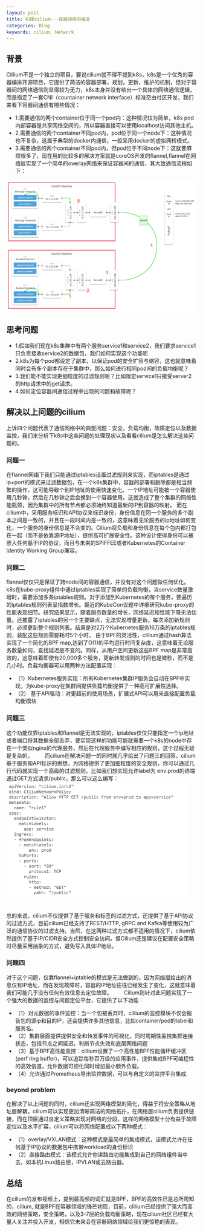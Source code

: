 ```yaml
---
layout: post
title: 初探cilium---容器网络的福音
categories: Blog
keywords: cilium, Network
---
```


## 背景       
Clilium不是一个独立的项目，要说cilium就不得不提到k8s，k8s是一个优秀的容器编排开源项目，它提供了简洁的容器部署，规划，更新，维护的机制，但对于容器间的网络通信则显得较为无力，k8s本身并没有给出一个具体的网络通信逻辑，而是指定了一套CNI（countainer network interface）标准交由社区开发，我们来看下容器间通信有哪些情况：
- 1.需要通信的两个container位于同一个pod内：这种情况较为简单，k8s pod内部容器是共享网络空间的，所以容器直接可以使用localhost访问其他主机。
- 2.需要通信的两个container不同pod内，pod位于同一个node下：这种情况也不复杂，这属于典型的docker内通信，一般采用docker的虚拟网桥模式。
- 3.需要通信的两个container不同pod内，但pod位于不同node下：这就要麻烦很多了，现在用的比较多的解决方案就是coreOS开发的flannel,flannel在网络层实现了一个简单的overlay网络来保证容器间的通信，其大致通信流程如下：

![flannel架构图.jpg](/images/self-drawn/flannel.png)

## 思考问题
- 1.假如我们现在k8s集群中有两个服务service1和service2，我们要求service1只负责接收service2的数据包，我们如何实现这个功能呢
- 2.k8s为每个pod都设定了副本，以保证pod的安全扩容与缩容，这也就意味着同时会有多个副本存在于集群中，那么如何进行相同pod间的负载均衡呢？
- 3.我们能不能实现更细粒度的过滤规则呢？比如限定service1只接受server2的http请求中的get请求。
- 4.如何定位容器间通信过程中出现的问题和故障呢？

## 解决以上问题的cilium 
上诉四个问题代表了通信网络中的典型问题：安全，负载均衡，故障定位以及数据监控，我们来分析下k8s中这些问题的处理现状以及看看cilium是怎么解决这些问题的。
### 问题一
在flannel网络下我们只能通过iptables设置过滤规则来实现，而iptables是通过ip+port的模式来过滤数据包，在一个k8s集群中，容器的部署和删除都是相当频繁的操作，这可能导致个别IP地址的使用快速变化。一个IP地址可能被一个容器使用几秒钟，然后在几秒钟之后会换到一个容器使用。这就造成了整个集群的网络性能瓶颈，因为集群中的所有节点都必须始终知道最新的IP到容器的映射。
而在cilium中，采用服务标识和API协议来标识身份，身份信息在同一个服务的多个副本之间是一致的，并且在一段时间内是一致的，这意味着无论服务的ip地址如何变化，一个服务的身份信息是不会变的。Cilium将负载和身份信息在每个包内都打包在一起（而不是依靠源IP地址），提供高可扩展安全性。这种设计使得身份可以被嵌入任何基于IP的协议，而且与未来的SPIFFEE或者Kubernetes的Container Identity Working Group兼容。
### 问题二
flannel仅仅只是保证了跨node间的容器通信，并没有对这个问题做任何优化。k8s在kube-proxy组件中通过iptables实现了简单的负载均衡，当service数量激增时，需要添加多条iptables规则。对于添加到Kubernetes的每个服务，要遍历的iptables规则列表呈指数增长。最近的KubeCon议题中详细研究kube-proxy的性能表现细节。研究结果显示，随着服务数量的增长，网络延迟和性能下降无法估量。还披露了iptables的另一个主要缺点，无法实现增量更新。每次添加新规则时，必须更新整个规则列表。结果是对2万个Kubernetes服务16万条的iptables规则，装配这些规则需要耗时5个小时。
由于BPF的灵活性，clilium通过hash算法实现了一个简化的BPF map,达到了O(1)的平均运行时间复杂度，这意味着无论服务数量如何，查找延迟是不变的。同样，从用户空间更新这些BPF map是非常高效的，这意味着即使有20,000多个服务，更新转发规则的时间也是微秒，而不是几小时。负载均衡器可以用两种方法配置实现：
- （1）Kubernetes服务实现：所有Kubernetes集群IP服务会自动在BPF中实现，为kube-proxy在集群间提供负载均衡提供了一种高可扩展性选择。
- （2） 基于API驱动：对更超前的使用场景，扩展式API可以用来直接配置负载均衡模块       
### 问题三
这个功能仅靠iptables和flannel是无法实现的，iptables仅仅只能指定一个ip地址或者端口将其数据全部丢弃，要实现这样的功能可能就需要一个k8s的node中存在一个类似nginx的代理服务，然后在代理服务中编写相应的规则，这个过程无疑是复杂的。       
而cilium在解决问题一的同时就几乎给出了问题三的回答，cilium基于服务和API标识的思想，为网络提供了更加细粒度的安全规则，你可以通过几行代码就实现一个高级的过滤规则，比如我们想实现允许label为 env:prod的终端通过GET方式请求/public，那么可以这么编写： 
![cilium使用.jpg](/images/self-drawn/cilium_use.png)              

总的来说，cilium不仅提供了基于服务和标签的过滤方式，还提供了基于API协议的过滤方式，目前cilium已经支持了REST/HTTP, gRPC and Kafka等使用较为广泛的通信协议的过滤支持。当然，在这两种过滤方式都不适用的情况下，cilium依然提供了基于IP/CIDR安全方式控制安全访问。但Cilium还是建议在配置安全策略时尽量采用抽象的方式，避免写入具体IP地址。       

### 问题四
对于这个问题，仅靠flannel+iptable的模式是无法做到的，因为网络层给出的消息仅有IP地址，而在发现故障时，容器的IP地址往往已经发生了变化，这就意味着我们可能几乎没有任何有效信息去定位故障。       
Cilium则针对此问题实现了一个强大的数据的监控与问题定位平台，它提供了以下功能：       
- （1）对元数据的事件监控：当一个包被丢弃时，clilium的监控模块不仅会报告包的源ip和目的IP，还会提供许多其他信息，比如container/pod的label和服务名。       
- （2）集群层面提供提供安全和转发事件的可视化，同时周期性监控集群连接状态，包括节点之间延迟，判断节点失效和底层网络问题       
- （3）基于BPF高性能监控：clilium设置了一个高性能BPF性能循环缓冲区(perf ring buffer)，可以追踪每秒百万级的应用事件，提供集成BPF可编程性的高效信道，允许数据可视化同时增加最小额外负载。       
- （4）允许通过Prometheus导出监控数据，可以与自定义的监控平台集成.   

### beyond problem
在解决了以上问题的同时，cilium还实现网络模型的简化，得益于将安全策略从地址层解耦，cilium可以实现更加清晰简洁的网络拓扑，在网络层cilium负责提供链接，而在顶层通过自定义策略实现对网络的分段，这样的网络模型十分有益于故障定位以及水平扩容，cilium可以将网络配置成以下两种模式：       
- （1）overlay/VXLAN模式：这种模式是最简单的集成模式，该模式允许在任何基于IP协议的数据包中携带workload的身份标识       
- （2）直接路由模式：该模式允许你讲路由功能集成到自己的网络组件当中去，如本机Linux路由层，IPVLAN或云路由器。

## 总结       
在cilium的发布视频上，提到最高频的词汇就是BPF，BPF的高效性已是总所周知的，cilium, 就是BPF在容器领域的锋芒初现，目前，clilium已经提供了强大而高效的网络策略，安全策略，以及3-7层的负载均衡策略，现在cilium社区已经有大量人关注并投入开发，相信它未来会在容器网络领域给我们更惊艳的表现。